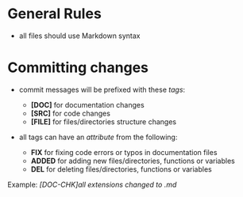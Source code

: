 General Rules
=============
* all files should use Markdown syntax

Committing changes
==================
* commit messages will be prefixed with these _tags_: 
	* __[DOC]__ for documentation changes
	* __[SRC]__ for code changes
	* __[FILE]__ for files/directories structure changes
	
* all tags can have an _attribute_ from the following:
	* __FIX__ for fixing code errors or typos in documentation files 
	* __ADDED__ for adding new files/directories, functions or variables
	* __DEL__ for deleting files/directories, functions or variables

Example: _[DOC-CHK]all extensions changed to .md_
